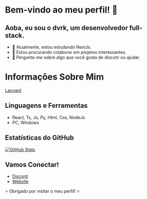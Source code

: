 # Bem-vindo ao meu perfil! 👋

## Aoba, eu sou o dvrk, um desenvolvedor full-stack.

- 🌱 Atualmente, estou estudando NextJs.
- 👯 Estou procurando colaborar em projetos interessantes.
- 💬 Pergunte-me sobre algo que você gosta de discutir ou ajudar.

# Informações Sobre Mim

[Lanyard](https://api.lanyard.rest/v1/users/466182014614372362)

## Linguagens e Ferramentas

- React, Ts, Js, Py, Html, Css, NodeJs
- PC, Windows

## Estatísticas do GitHub

[![GitHub Stats](https://github-readme-stats.vercel.app/api?username=dvrkzin&show_icons=true&theme=radical)](https://github.com/dvrkzin)

## Vamos Conectar!

- [Discord](https://discord.gg/NKPjcJadmX)
- [Website](https://dvrk.site)

⭐️ Obrigado por visitar o meu perfil! ⭐️

